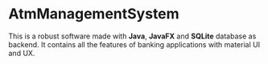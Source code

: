 # AtmManagementSystem
This is a robust software made with **Java**, **JavaFX** and **SQLite** database as backend. It contains all the features of banking applications with material UI and UX.
